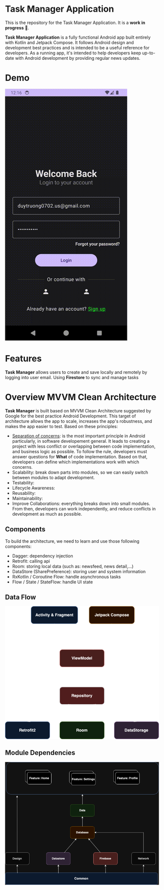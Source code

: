 Task Manager Application
==================

This is the repository for the Task Manager Application. It is a **work in progress** 🚧.

**Task Manager Application** is a fully functional Android app built entirely with Kotlin and Jetpack Compose. It
follows Android design and development best practices and is intended to be a useful reference
for developers. As a running app, it's intended to help developers keep up-to-date with Android development by providing regular news updates.

# Demo

![Application Demo](./github//app_demo.gif)

# Features

**Task Manager** allows users to create and save locally and remotely by logging into user email. Using **Firestore** to sync and manage tasks

# Overview MVVM Clean Architecture

**Task Manager** is built based on MVVM Clean Architecture suggested by Google for the best practice Android Development. This target of architecture allows the app to scale, increases the app's robustness, and makes the app easier to test.
Based on these principles:
- [Separation of concerns](https://en.wikipedia.org/wiki/Separation_of_concerns): is the most important principle in Android particularly, in software developement general.
It leads to creating a project with less conflict or overlapping between code implementation, and business logic as possible.
To follow the rule, developers must answer questions for **What** of code implementation. Based on that, developers can define which implementations work with which concerns.
- Scalability: break down parts into modules, so we can easily switch between modules to adapt development.
- Testability:
- Lifecycle Awareness:
- Reusability:
- Maintainability:
- Improve Collaborations: everything breaks down into small modules. From then, developers can work independently, and reduce conflicts in development as much as possible.

## Components

To build the architecture, we need to learn and use those following components:
- Dagger: dependency injection
- Retrofit: calling api
- Room: storing local data (such as: newsfeed, news detail,...)
- DataStore (SharePreference): storing user and system information
- RxKotlin / Coroutine Flow: handle asynchronous tasks
- Flow / State / StateFlow: handle UI state

## Data Flow

<img src="./github/MVVM.png" alt="ArchiTecture logo"/>

## Module Dependencies

<img src="./github/modules_deps.png" alt="Module Dependencies logo"/>
